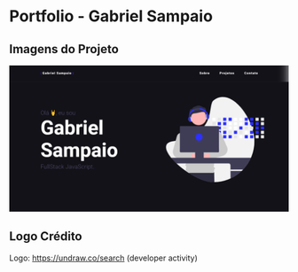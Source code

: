 # Portfolio - Gabriel Sampaio

## Imagens do Projeto

<img src="img1.png">

## Logo Crédito
Logo: https://undraw.co/search (developer activity)
